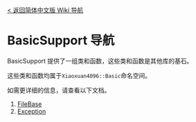 [< 返回简体中文版 Wiki 导航](../简体中文版-Wiki-导航)
# BasicSupport 导航
BasicSupport 提供了一组类和函数，这些类和函数是其他库的基石。

这些类和函数均属于`Xiaoxuan4096::Basic`命名空间。

如需更详细的信息，请查看以下文档。

1. [FileBase](FileBase/FileBase-介绍)
2. [Exception](Exception/Exception-介绍)
